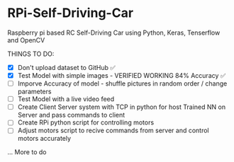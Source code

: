 # RPi-Self-Driving-Car
Raspberry pi based RC Self-Driving Car using Python, Keras, Tenserflow and OpenCV

THINGS TO DO:
  - [X] Don't upload dataset to GitHub :white_check_mark:
  - [X] Test Model with simple images - VERIFIED WORKING 84% Accuracy :white_check_mark:
  - [ ] Imporve Accuracy of model - shuffle pictures in random order / change parameters
  - [ ] Test Model with a live video feed
  - [ ] Create Client Server system with TCP in python for host Trained NN on Server and pass commands to client
  - [ ] Create RPi python script for controlling motors
  - [ ] Adjust motors script to recive commands from server and control motors accurately

... More to do
  
